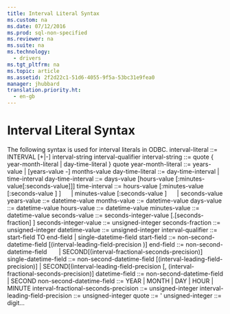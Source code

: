 ```yaml
---
title: Interval Literal Syntax
ms.custom: na
ms.date: 07/12/2016
ms.prod: sql-non-specified
ms.reviewer: na
ms.suite: na
ms.technology: 
  - drivers
ms.tgt_pltfrm: na
ms.topic: article
ms.assetid: 2f2d22c1-51d6-4055-9f5a-53bc31e9fea0
manager: jhubbard
translation.priority.ht: 
  - en-gb
---
```

# Interval Literal Syntax
<?xml version="1.0" encoding="utf-8"?>
<developerReferenceWithoutSyntaxDocument xmlns="http://ddue.schemas.microsoft.com/authoring/2003/5" xmlns:xlink="http://www.w3.org/1999/xlink" xmlns:xsi="http://www.w3.org/2001/XMLSchema-instance" xsi:schemaLocation="http://ddue.schemas.microsoft.com/authoring/2003/5 http://dduestorage.blob.core.windows.net/ddueschema/developer.xsd">
  <introduction>
    <para>The following syntax is used for interval literals in ODBC.</para>
    <para>
      <legacyItalic>interval-literal ::= INTERVAL </legacyItalic>[+<legacyItalic>|</legacyItalic>-]<legacyItalic> interval-string interval-qualifier</legacyItalic></para>
    <para>
      <legacyItalic>interval-string</legacyItalic> ::= <legacyItalic>quote</legacyItalic> { <legacyItalic>year-month-literal</legacyItalic> | <legacyItalic>day-time-literal</legacyItalic> } <legacyItalic>quote</legacyItalic></para>
    <para>
      <legacyItalic>year-month-literal</legacyItalic> ::= <legacyItalic>years-value</legacyItalic> | [<legacyItalic>years-value</legacyItalic> -] <legacyItalic>months-value</legacyItalic></para>
    <para>
      <legacyItalic>day-time-literal</legacyItalic> ::= <legacyItalic>day-time-interval</legacyItalic> | <legacyItalic>time-interval</legacyItalic></para>
    <para>
      <legacyItalic>day-time-interval</legacyItalic> ::= <legacyItalic>days-value</legacyItalic> [<legacyItalic>hours-value</legacyItalic> [:<legacyItalic>minutes-value</legacyItalic>[:<legacyItalic>seconds-value</legacyItalic>]]]</para>
    <para>
      <legacyItalic>time-interval</legacyItalic> ::= <legacyItalic>hours-value</legacyItalic> [:<legacyItalic>minutes-value</legacyItalic> [:<legacyItalic>seconds-value</legacyItalic> ] ]  </para>
    <para>     | <legacyItalic>minutes-value</legacyItalic> [:<legacyItalic>seconds-value</legacyItalic> ]  </para>
    <para>     | <legacyItalic>seconds-value</legacyItalic></para>
    <para>
      <legacyItalic>years-value</legacyItalic> ::= <legacyItalic>datetime-value</legacyItalic></para>
    <para>
      <legacyItalic>months-value</legacyItalic> ::= <legacyItalic>datetime-value</legacyItalic></para>
    <para>
      <legacyItalic>days-value</legacyItalic> ::= <legacyItalic>datetime-value</legacyItalic></para>
    <para>
      <legacyItalic>hours-value</legacyItalic> ::= <legacyItalic>datetime-value</legacyItalic></para>
    <para>
      <legacyItalic>minutes-value</legacyItalic> ::= <legacyItalic>datetime-value</legacyItalic></para>
    <para>
      <legacyItalic>seconds-value</legacyItalic> ::= <legacyItalic>seconds-integer-value</legacyItalic> [.[<legacyItalic>seconds-fraction</legacyItalic>] ]</para>
    <para>
      <legacyItalic>seconds-integer-value</legacyItalic> ::= <legacyItalic>unsigned-integer</legacyItalic></para>
    <para>
      <legacyItalic>seconds-fraction</legacyItalic> ::= <legacyItalic>unsigned-integer</legacyItalic></para>
    <para>
      <legacyItalic>datetime-value</legacyItalic> ::= <legacyItalic>unsigned-integer</legacyItalic></para>
    <para>
      <legacyItalic>interval-qualifier</legacyItalic> ::= <legacyItalic>start-field</legacyItalic> TO <legacyItalic>end-field</legacyItalic> | <legacyItalic>single-datetime-field</legacyItalic></para>
    <para>
      <legacyItalic>start-field</legacyItalic> ::= <legacyItalic>non-second-datetime-field</legacyItalic> [(<legacyItalic>interval-leading-field-precision</legacyItalic> )]</para>
    <para>
      <legacyItalic>end-field</legacyItalic> ::= <legacyItalic>non-second-datetime-field</legacyItalic>       | SECOND[(<legacyItalic>interval-fractional-seconds-precision</legacyItalic>)]</para>
    <para>
      <legacyItalic>single-datetime-field</legacyItalic> ::= <legacyItalic>non-second-datetime-field</legacyItalic> [(<legacyItalic>interval-leading-field-precision</legacyItalic>)] | SECOND[(<legacyItalic>interval-leading-field-precision </legacyItalic>[, (<legacyItalic>interval-fractional-seconds-precision</legacyItalic>)]</para>
    <para>
      <legacyItalic>datetime-field</legacyItalic> ::= <legacyItalic>non-second-datetime-field</legacyItalic> | SECOND</para>
    <para>
      <legacyItalic>non-second-datetime-field</legacyItalic> ::= YEAR | MONTH | DAY | HOUR | MINUTE</para>
    <para>
      <legacyItalic>interval-fractional-seconds-precision</legacyItalic> ::= <legacyItalic>unsigned-integer</legacyItalic></para>
    <para>
      <legacyItalic>interval-leading-field-precision</legacyItalic> ::= <legacyItalic>unsigned-integer</legacyItalic></para>
    <para>
      <legacyItalic>quote</legacyItalic> ::= '</para>
    <para>
      <legacyItalic>unsigned-integer</legacyItalic> ::= <legacyItalic>digit...</legacyItalic></para>
  </introduction>
  <relatedTopics />
</developerReferenceWithoutSyntaxDocument>